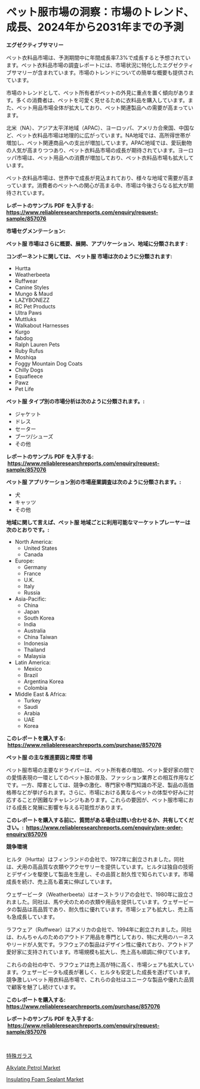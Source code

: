 <p><h1>ペット服市場の洞察：市場のトレンド、成長、2024年から2031年までの予測</h1></p><p><strong>エグゼクティブサマリー</strong></p>
<p><p>ペット衣料品市場は、予測期間中に年間成長率7.3%で成長すると予想されています。ペット衣料品市場の調査レポートには、市場状況に特化したエグゼクティブサマリーが含まれています。市場のトレンドについての簡単な概要も提供されています。</p><p>市場のトレンドとして、ペット所有者がペットの外見に重点を置く傾向があります。多くの消費者は、ペットを可愛く見せるために衣料品を購入しています。また、ペット用品市場全体が拡大しており、ペット関連製品への需要が高まっています。</p><p>北米（NA）、アジア太平洋地域（APAC）、ヨーロッパ、アメリカ合衆国、中国など、ペット衣料品市場は地理的に広がっています。NA地域では、高所得世帯が増加し、ペット関連商品への支出が増加しています。APAC地域では、愛玩動物の人気が高まりつつあり、ペット衣料品市場の成長が期待されています。ヨーロッパ市場は、ペット用品への消費が増加しており、ペット衣料品市場も拡大しています。</p><p>ペット衣料品市場は、世界中で成長が見込まれており、様々な地域で需要が高まっています。消費者のペットへの関心が高まる中、市場は今後さらなる拡大が期待されています。</p></p>
<p><strong>レポートのサンプル PDF を入手する: <a href="https://www.reliableresearchreports.com/enquiry/request-sample/857076">https://www.reliableresearchreports.com/enquiry/request-sample/857076</a></strong></p>
<p><strong>市場セグメンテーション:</strong></p>
<p><strong> ペット服 市場はさらに概要、展開、アプリケーション、地域に分類されます :</strong></p>
<p><strong>コンポーネントに関しては、 ペット服 市場は次のように分類されます: &nbsp;</strong></p>
<p><ul><li>Hurtta</li><li>Weatherbeeta</li><li>Ruffwear</li><li>Canine Styles</li><li>Mungo & Maud</li><li>LAZYBONEZZ</li><li>RC Pet Products</li><li>Ultra Paws</li><li>Muttluks</li><li>Walkabout Harnesses</li><li>Kurgo</li><li>fabdog</li><li>Ralph Lauren Pets</li><li>Ruby Rufus</li><li>Moshiqa</li><li>Foggy Mountain Dog Coats</li><li>Chilly Dogs</li><li>Equafleece</li><li>Pawz</li><li>Pet Life</li></ul></p>
<p><strong> ペット服 タイプ別の市場分析は次のように分類されます。:</strong></p>
<p><ul><li>ジャケット</li><li>ドレス</li><li>セーター</li><li>ブーツ/シューズ</li><li>その他</li></ul></p>
<p><strong>レポートのサンプル PDF を入手する: &nbsp;<a href="https://www.reliableresearchreports.com/enquiry/request-sample/857076">https://www.reliableresearchreports.com/enquiry/request-sample/857076</a></strong></p>
<p><strong> ペット服 アプリケーション別の市場産業調査は次のように分類されます。:</strong></p>
<p><ul><li>犬</li><li>キャッツ</li><li>その他</li></ul></p>
<p><strong>地域に関して言えば、ペット服 地域ごとに利用可能なマーケットプレーヤーは次のとおりです。:</strong></p>
<p><ul>
    <li>
        North America:
        <ul>
            <li>United States</li>
            <li>Canada</li>
        </ul>
    </li>
    <li>
        Europe:
        <ul>
            <li>Germany</li>
            <li>France</li>
            <li>U.K.</li>
            <li>Italy</li>
            <li>Russia</li>
        </ul>
    </li>
    <li>
        Asia-Pacific:
        <ul>
            <li>China</li>
            <li>Japan</li>
            <li>South Korea</li>
            <li>India</li>
            <li>Australia</li>
            <li>China Taiwan</li>
            <li>Indonesia</li>
            <li>Thailand</li>
            <li>Malaysia</li>
        </ul>
    </li>
    <li>
        Latin America:
        <ul>
            <li>Mexico</li>
            <li>Brazil</li>
            <li>Argentina Korea</li>
            <li>Colombia</li>
        </ul>
    </li>
    <li>
        Middle East & Africa:
        <ul>
            <li>Turkey</li>
            <li>Saudi</li>
            <li>Arabia</li>
            <li>UAE</li>
            <li>Korea</li>
        </ul>
    </li>
    </ul></p>
<p><strong>このレポートを購入する: &nbsp;<a href="https://www.reliableresearchreports.com/purchase/857076">https://www.reliableresearchreports.com/purchase/857076</a></strong></p>
<p><strong>ペット服 の主な推進要因と障壁 市場</strong></p>
<p><p>ペット服市場の主要なドライバーは、ペット所有者の増加、ペット愛好家の間での愛情表現の一環としてのペット服の普及、ファッション業界との相互作用などです。一方、障害としては、競争の激化、専門家や専門知識の不足、製品の高価格帯などが挙げられます。さらに、市場における異なるペットの体型や好みに対応することが困難なチャレンジもあります。これらの要因が、ペット服市場における成長と発展に影響を与える可能性があります。</p></p>
<p><strong>このレポートを購入する前に、質問がある場合は問い合わせるか、共有してください。:&nbsp; <a href="https://www.reliableresearchreports.com/enquiry/pre-order-enquiry/857076">https://www.reliableresearchreports.com/enquiry/pre-order-enquiry/857076</a></strong></p>
<p><strong>競争環境</strong></p>
<p><p>ヒルタ（Hurtta）はフィンランドの会社で、1972年に創立されました。同社は、犬用の高品質な衣類やアクセサリーを提供しています。ヒルタは独自の技術とデザインを駆使して製品を生産し、その品質と耐久性で知られています。市場成長を続け、売上高も着実に伸ばしています。</p><p>ウェザービータ（Weatherbeeta）はオーストラリアの会社で、1980年に設立されました。同社は、馬や犬のための衣類や用品を提供しています。ウェザービータの製品は高品質であり、耐久性に優れています。市場シェアも拡大し、売上高も急成長しています。</p><p>ラフウェア（Ruffwear）はアメリカの会社で、1994年に創立されました。同社は、わんちゃんのためのアウトドア用品を専門としており、特に犬用のハーネスやリードが人気です。ラフウェアの製品はデザイン性に優れており、アウトドア愛好家に支持されています。市場規模も拡大し、売上高も順調に伸びています。</p><p>これらの会社の中で、ラフウェアは売上高が特に高く、市場シェアも拡大しています。ウェザービータも成長が著しく、ヒルタも安定した成長を遂げています。競争激しいペット用衣料品市場で、これらの会社はユニークな製品や優れた品質で顧客を魅了し続けています。</p></p>
<p><strong>このレポートを購入する: &nbsp; <a href="https://www.reliableresearchreports.com/purchase/857076">https://www.reliableresearchreports.com/purchase/857076</a></strong></p>
<p><strong>レポートのサンプル PDF を入手する: &nbsp;<a href="https://www.reliableresearchreports.com/enquiry/request-sample/857076">https://www.reliableresearchreports.com/enquiry/request-sample/857076</a></strong><strong></strong></p>
<p>&nbsp;</p>
<p><p><a href="https://github.com/SantosDicki04/Market-Research-Report-List-1/blob/main/759675517152.md">特殊ガラス</a></p><p><a href="https://cedar-agate-3da.notion.site/Insights-into-Alkylate-Petrol-Market-Size-Analysing-Market-Share-Trends-and-Growth-from-2024-to-2-90f78ef508f9420492311954c9f8d85b">Alkylate Petrol Market</a></p><p><a href="https://angry-finch-aaf.notion.site/Global-Insulating-Foam-Sealant-Market-Size-and-Market-Trends-Insights-and-Projections-from-2024-to--809a132471a84470a0cf9944786fff3b">Insulating Foam Sealant Market</a></p></p>